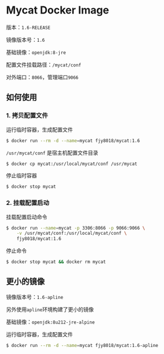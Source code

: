 # Mycat Docker Image

版本：`1.6-RELEASE`

镜像版本号：`1.6`

基础镜像：`openjdk:8-jre`

配置文件挂载路径：`/mycat/conf`

对外端口：`8066`，管理端口`9066`

## 如何使用

### 1. 拷贝配置文件

运行临时容器，生成配置文件

```bash
$ docker run --rm -d --name=mycat fjy8018/mycat:1.6
```

`/usr/mycat/conf` 是宿主机配置文件目录

```bash
$ docker cp mycat:/usr/local/mycat/conf /usr/mycat
```

停止临时容器

```bash
$ docker stop mycat
```

### 2. 挂载配置启动

挂载配置启动命令

```bash
$ docker run --name=mycat -p 3306:8066 -p 9066:9066 \
    -v /usr/mycat/conf:/usr/local/mycat/conf \
    fjy8018/mycat:1.6
```

停止命令

```bash
$ docker stop mycat && docker rm mycat
```

## 更小的镜像

镜像版本号：`1.6-apline`

另外使用`apline`环境构建了更小的镜像

基础镜像：`openjdk:8u212-jre-alpine`

运行临时容器，生成配置文件

```bash
$ docker run --rm -d --name=mycat fjy8018/mycat:1.6-apline
```